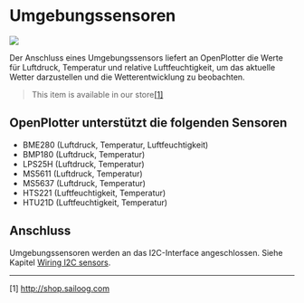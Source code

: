 # Umgebungssensoren

![](../en/BME280.jpg)

Der Anschluss eines Umgebungssensors liefert an OpenPlotter die Werte für Luftdruck, Temperatur und relative Luftfeuchtigkeit, um das aktuelle Wetter darzustellen und die Wetterentwicklung zu beobachten.

>This item is available in our store[[1]](http://shop.sailoog.com)

## OpenPlotter unterstützt die folgenden Sensoren

* BME280 (Luftdruck, Temperatur, Luftfeuchtigkeit)
* BMP180 (Luftdruck, Temperatur)
* LPS25H (Luftdruck, Temperatur)
* MS5611 (Luftdruck, Temperatur)
* MS5637 (Luftdruck, Temperatur)
* HTS221 (Luftfeuchtigkeit, Temperatur)
* HTU21D (Luftfeuchtigkeit, Temperatur)

## Anschluss

Umgebungssensoren werden an das I2C-Interface angeschlossen. Siehe Kapitel [Wiring I2C sensors](/wiring-i2c-sensors.md).

---

[1] http://shop.sailoog.com

